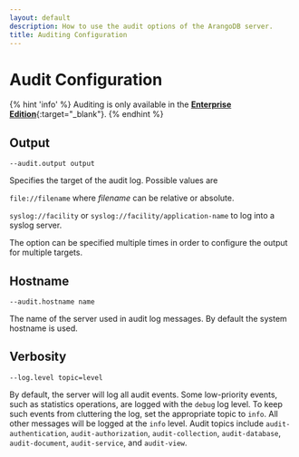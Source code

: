 ```yaml
---
layout: default
description: How to use the audit options of the ArangoDB server.
title: Auditing Configuration
---
```

Audit Configuration
===================

{% hint 'info' %}
Auditing is only available in the
[**Enterprise Edition**](https://www.arangodb.com/enterprise-server/){:target="_blank"}.
{% endhint %}

Output
------

`--audit.output output`

Specifies the target of the audit log. Possible values are

`file://filename` where *filename* can be relative or absolute.

`syslog://facility` or `syslog://facility/application-name` to log
into a syslog server.

The option can be specified multiple times in order to configure the
output for multiple targets.

Hostname
--------

`--audit.hostname name`

The name of the server used in audit log messages. By default the
system hostname is used.

Verbosity
---------

`--log.level topic=level`

By default, the server will log all audit events. Some low-priority events, such
as statistics operations, are logged with the `debug` log level. To keep such
events from cluttering the log, set the appropriate topic to `info`. All other
messages will be logged at the `info` level. Audit topics include
`audit-authentication`, `audit-authorization`, `audit-collection`,
`audit-database`, `audit-document`, `audit-service`, and `audit-view`. 

